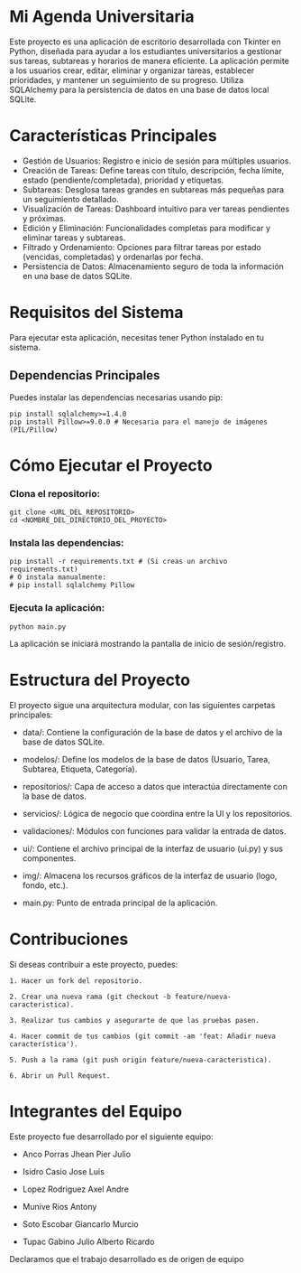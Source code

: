 # Mi Agenda Universitaria
Este proyecto es una aplicación de escritorio desarrollada con Tkinter en Python, diseñada para ayudar a los estudiantes universitarios a gestionar sus tareas, subtareas y horarios de manera eficiente. La aplicación permite a los usuarios crear, editar, eliminar y organizar tareas, establecer prioridades, y mantener un seguimiento de su progreso. Utiliza SQLAlchemy para la persistencia de datos en una base de datos local SQLite.

# Características Principales
- Gestión de Usuarios: Registro e inicio de sesión para múltiples usuarios.
- Creación de Tareas: Define tareas con título, descripción, fecha límite, estado (pendiente/completada), prioridad y etiquetas.
- Subtareas: Desglosa tareas grandes en subtareas más pequeñas para un seguimiento detallado.
- Visualización de Tareas: Dashboard intuitivo para ver tareas pendientes y próximas.
- Edición y Eliminación: Funcionalidades completas para modificar y eliminar tareas y subtareas.
- Filtrado y Ordenamiento: Opciones para filtrar tareas por estado (vencidas, completadas) y ordenarlas por fecha.
- Persistencia de Datos: Almacenamiento seguro de toda la información en una base de datos SQLite.

# Requisitos del Sistema
Para ejecutar esta aplicación, necesitas tener Python instalado en tu sistema.

## Dependencias Principales
Puedes instalar las dependencias necesarias usando pip:

    pip install sqlalchemy>=1.4.0
    pip install Pillow>=9.0.0 # Necesaria para el manejo de imágenes (PIL/Pillow)


# Cómo Ejecutar el Proyecto
### Clona el repositorio:
    git clone <URL_DEL_REPOSITORIO>
    cd <NOMBRE_DEL_DIRECTORIO_DEL_PROYECTO>

### Instala las dependencias:
    pip install -r requirements.txt # (Si creas un archivo requirements.txt)
    # O instala manualmente:
    # pip install sqlalchemy Pillow

### Ejecuta la aplicación:

    python main.py

La aplicación se iniciará mostrando la pantalla de inicio de sesión/registro.

# Estructura del Proyecto
El proyecto sigue una arquitectura modular, con las siguientes carpetas principales:

- data/: Contiene la configuración de la base de datos y el archivo de la base de datos SQLite.

- modelos/: Define los modelos de la base de datos (Usuario, Tarea, Subtarea, Etiqueta, Categoría).

- repositorios/: Capa de acceso a datos que interactúa directamente con la base de datos.

- servicios/: Lógica de negocio que coordina entre la UI y los repositorios.

- validaciones/: Módulos con funciones para validar la entrada de datos.

- ui/: Contiene el archivo principal de la interfaz de usuario (ui.py) y sus componentes.

- img/: Almacena los recursos gráficos de la interfaz de usuario (logo, fondo, etc.).

- main.py: Punto de entrada principal de la aplicación.

# Contribuciones
Si deseas contribuir a este proyecto, puedes:

    1. Hacer un fork del repositorio.

    2. Crear una nueva rama (git checkout -b feature/nueva-caracteristica).

    3. Realizar tus cambios y asegurarte de que las pruebas pasen.

    4. Hacer commit de tus cambios (git commit -am 'feat: Añadir nueva característica').

    5. Push a la rama (git push origin feature/nueva-caracteristica).

    6. Abrir un Pull Request.

# Integrantes del Equipo
Este proyecto fue desarrollado por el siguiente equipo:

- Anco Porras Jhean Pier Julio

- Isidro Casio Jose Luis

- Lopez Rodriguez Axel Andre

- Munive Rios Antony

- Soto Escobar Giancarlo Murcio

- Tupac Gabino Julio Alberto Ricardo 

Declaramos que el trabajo desarrollado es de origen de equipo